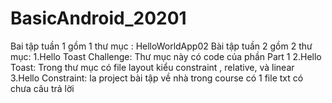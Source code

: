 # BasicAndroid_20201

Bai tập tuần 1 gồm 1 thư mục : HelloWorldApp02
Bài tập tuần 2 gồm 2 thư mục:
 1.Hello Toast Challenge: Thư mục này có code của phần Part 1
 2.Hello Toast: Trong thư mục có file layout kiểu constraint , relative, và linear
 3.Hello Constraint: la project bài tập về nhà trong course có 1 file txt có chưa câu trả lời
